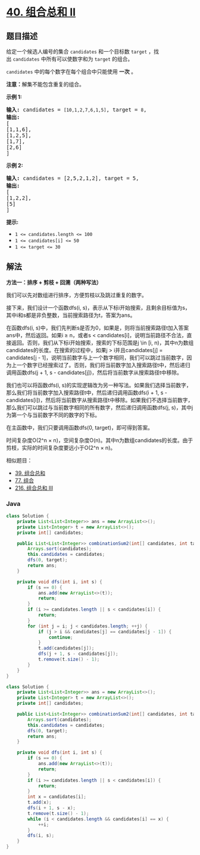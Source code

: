 # [40. 组合总和 II](https://leetcode.cn/problems/combination-sum-ii)

## 题目描述

<p>给定一个候选人编号的集合&nbsp;<code>candidates</code>&nbsp;和一个目标数&nbsp;<code>target</code>&nbsp;，找出&nbsp;<code>candidates</code>&nbsp;中所有可以使数字和为&nbsp;<code>target</code>&nbsp;的组合。</p>

<p><code>candidates</code>&nbsp;中的每个数字在每个组合中只能使用&nbsp;<strong>一次</strong>&nbsp;。</p>

<p><strong>注意：</strong>解集不能包含重复的组合。&nbsp;</p>

<p><strong>示例&nbsp;1:</strong></p>

<pre>
<strong>输入:</strong> candidates =&nbsp;<code>[10,1,2,7,6,1,5]</code>, target =&nbsp;<code>8</code>,
<strong>输出:</strong>
[
[1,1,6],
[1,2,5],
[1,7],
[2,6]
]</pre>

<p><strong>示例&nbsp;2:</strong></p>

<pre>
<strong>输入:</strong> candidates =&nbsp;[2,5,2,1,2], target =&nbsp;5,
<strong>输出:</strong>
[
[1,2,2],
[5]
]</pre>

<p><strong>提示:</strong></p>

<ul>
	<li><code>1 &lt;=&nbsp;candidates.length &lt;= 100</code></li>
	<li><code>1 &lt;=&nbsp;candidates[i] &lt;= 50</code></li>
	<li><code>1 &lt;= target &lt;= 30</code></li>
</ul>

## 解法

**方法一：排序 + 剪枝 + 回溯（两种写法）**

我们可以先对数组进行排序，方便剪枝以及跳过重复的数字。

接下来，我们设计一个函数dfs(i, s)，表示从下标i开始搜索，且剩余目标值为s，其中i和s都是非负整数，当前搜索路径为t，答案为ans。

在函数dfs(i, s)中，我们先判断s是否为0，如果是，则将当前搜索路径t加入答案ans中，然后返回。如果i ≥ n，或者s < candidates[i]，说明当前路径不合法，直接返回。否则，我们从下标i开始搜索，搜索的下标范围是j \in [i, n)，其中n为数组candidates的长度。在搜索的过程中，如果j > i并且candidates[j] = candidates[j - 1]，说明当前数字与上一个数字相同，我们可以跳过当前数字，因为上一个数字已经搜索过了。否则，我们将当前数字加入搜索路径t中，然后递归调用函数dfs(j + 1, s - candidates[j])，然后将当前数字从搜索路径t中移除。

我们也可以将函数dfs(i, s)的实现逻辑改为另一种写法。如果我们选择当前数字，那么我们将当前数字加入搜索路径t中，然后递归调用函数dfs(i + 1, s - candidates[i])，然后将当前数字从搜索路径t中移除。如果我们不选择当前数字，那么我们可以跳过与当前数字相同的所有数字，然后递归调用函数dfs(j, s)，其中j为第一个与当前数字不同的数字的下标。

在主函数中，我们只要调用函数dfs(0, target)，即可得到答案。

时间复杂度O(2^n × n)，空间复杂度O(n)。其中n为数组candidates的长度。由于剪枝，实际的时间复杂度要远小于O(2^n × n)。

相似题目：

-   [39. 组合总和](/solution/0000-0099/0039.Combination%20Sum/README.md)
-   [77. 组合](/solution/0000-0099/0077.Combinations/README.md)
-   [216. 组合总和 III](/solution/0200-0299/0216.Combination%20Sum%20III/README.md)

### **Java**

```java
class Solution {
    private List<List<Integer>> ans = new ArrayList<>();
    private List<Integer> t = new ArrayList<>();
    private int[] candidates;

    public List<List<Integer>> combinationSum2(int[] candidates, int target) {
        Arrays.sort(candidates);
        this.candidates = candidates;
        dfs(0, target);
        return ans;
    }

    private void dfs(int i, int s) {
        if (s == 0) {
            ans.add(new ArrayList<>(t));
            return;
        }
        if (i >= candidates.length || s < candidates[i]) {
            return;
        }
        for (int j = i; j < candidates.length; ++j) {
            if (j > i && candidates[j] == candidates[j - 1]) {
                continue;
            }
            t.add(candidates[j]);
            dfs(j + 1, s - candidates[j]);
            t.remove(t.size() - 1);
        }
    }
}
```

```java
class Solution {
    private List<List<Integer>> ans = new ArrayList<>();
    private List<Integer> t = new ArrayList<>();
    private int[] candidates;

    public List<List<Integer>> combinationSum2(int[] candidates, int target) {
        Arrays.sort(candidates);
        this.candidates = candidates;
        dfs(0, target);
        return ans;
    }

    private void dfs(int i, int s) {
        if (s == 0) {
            ans.add(new ArrayList<>(t));
            return;
        }
        if (i >= candidates.length || s < candidates[i]) {
            return;
        }
        int x = candidates[i];
        t.add(x);
        dfs(i + 1, s - x);
        t.remove(t.size() - 1);
        while (i < candidates.length && candidates[i] == x) {
            ++i;
        }
        dfs(i, s);
    }
}
```
